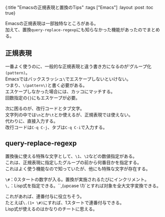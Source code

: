 {:title "Emacsの正規表現と置換のTips"
 :tags  ["Emacs"]
 :layout :post
 :toc true}

Emacsの正規表現は一部独特なところがある。  
加えて、置換`query-replace-regexp`にも知らなかった機能があったのでまとめる。

## 正規表現
一番よく使うのに、一般的な正規表現と違う書き方になるのが‘グループ化`(pattern)`。  
Emacsではバックスラッシュ`\`でエスケープしないといけない。  
つまり、`\(pattern\)`と書く必要がある。  
エスケープしなかった場合には、カッコにマッチする。  
回数指定の`{}`にもエスケープが必要。

次に困るのが、改行コードとタブ文字。  
文字列の中では`\n`とか`\t`とか使えるが、正規表現では使えない。  
代わりに、直接入力する。  
改行コードは`C-q C-j`、タブは`C-q C-i`で入力する。

## query-replace-regexp
置換後に使える特殊な文字として、`\1`、`\2`などの数値指定がある。  
これは、正規表現に指定したグループの前から何番目かを指定する。  
これはよく使う機能なので知っていたが、他にも特殊な文字が存在する。

`\#`：0スタートの数字が入る。置換が実施されるたびにインクリメント。  
`\,`：Lisp式を指定できる。``\,(upcase \1)`とすれば対象を全大文字変換できる。

これがあれば、連番付与に役立ちそう。  
たとえば`\.(1+ \#)`にすれば、1スタートで連番付与できる。  
Lisp式が使えるのはかなりのチートに思える。
